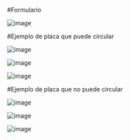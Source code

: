 #Formulario

![image](https://github.com/user-attachments/assets/747c17ee-11f5-4b77-a963-22423b151c5d)

#Ejemplo de placa que puede circular

![image](https://github.com/user-attachments/assets/cdc0246a-ae50-4da0-9d9d-df1446ad807a)

![image](https://github.com/user-attachments/assets/c9648cfa-9920-4930-aa18-86efca448a64)

![image](https://github.com/user-attachments/assets/67ef855e-c9be-416e-bd74-8576313d6f0d)


#Ejemplo de placa que no puede circular

![image](https://github.com/user-attachments/assets/f34bc021-2e22-424e-b90d-36c8ad766806)

![image](https://github.com/user-attachments/assets/c9ea816f-bd26-4eb0-ab57-4439b2864c5a)

![image](https://github.com/user-attachments/assets/b4af041c-3d77-4f10-bb4d-8879e18933c4)

